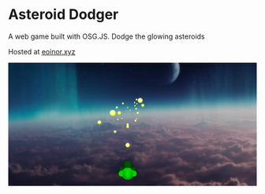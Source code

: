 # Asteroid Dodger
A web game built with OSG.JS. Dodge the glowing asteroids  

Hosted at <a href="https://eoinor.xyz/asteroid-dodger/index.html" target="_blank">eoinor.xyz</a>

![image](https://github.com/eoinoreilly30/asteroid-dodger/blob/master/res/asteroid_dodger.png)
